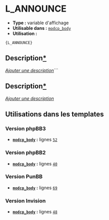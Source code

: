 # L_ANNOUNCE
* __Type :__ variable d'affichage
* __Utilisable dans :__ [`modcp_body`](../tpl/modcp_body.md#readme)
* __Utilisation :__

```smarty
{L_ANNOUNCE}
```

## Description[*](https://fa-tvars.appspot.com/var/L_ANNOUNCE)
[*Ajouter une description*](https://fa-tvars.appspot.com/var/L_ANNOUNCE)```

## Description[*](https://fa-tvars.appspot.com/var/L_ANNOUNCE)
[*Ajouter une description*](https://fa-tvars.appspot.com/var/L_ANNOUNCE)

## Utilisations dans les templates

### Version phpBB3
* __[`modcp_body`](../tpl/modcp_body.md#readme) :__ lignes [`52`](../src/prosilver/modcp_body.tpl#L52)

### Version phpBB2
* __[`modcp_body`](../tpl/modcp_body.md#readme) :__ lignes [`40`](../src/subsilver/modcp_body.tpl#L40)

### Version PunBB
* __[`modcp_body`](../tpl/modcp_body.md#readme) :__ lignes [`69`](../src/punbb/modcp_body.tpl#L69)

### Version Invision
* __[`modcp_body`](../tpl/modcp_body.md#readme) :__ lignes [`48`](../src/invision/modcp_body.tpl#L48)

